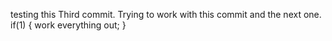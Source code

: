 testing this Third commit.
Trying to work with this commit and the next one.
if(1)
{
    work everything out;
}
